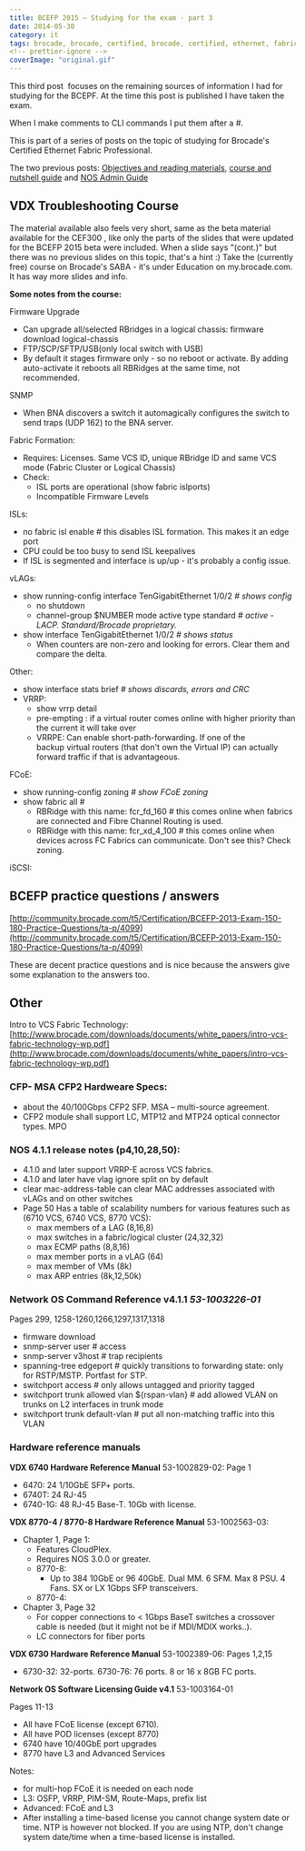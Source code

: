 ```yaml
---
title: BCEFP 2015 – Studying for the exam - part 3
date: 2014-05-30
category: it
tags: brocade, brocade, certified, brocade, certified, ethernet, fabric, professional, certification
<!-- prettier-ignore -->
coverImage: "original.gif"
---
```


This third post  focuses on the remaining sources of information I had for
studying for the BCEPF. At the time this post is published I have taken the
exam.

When I make comments to CLI commands I put them after a #.

This is part of a series of posts on the topic of studying for Brocade's
Certified Ethernet Fabric Professional.

The two previous posts:
 [Objectives and reading materials](https://www.guldmyr.com/brocade-certified-ethernet-fabric-professional-2015-beta-exam/),
 [course and nutshell guide](https://www.guldmyr.com/bcefp-2015-studying-for-the-exam/)
 and [NOS Admin Guide](https://www.guldmyr.com/bcefp-2015-studying-for-the-exam-part-2/)

## VDX Troubleshooting Course

The material available also feels very short, same as the beta material
available for the CEF300 , like only the parts of the slides that were updated
for the BCEFP 2015 beta were included. When a slide says "(cont.)" but there was
no previous slides on this topic, that's a hint :) Take the (currently free)
course on Brocade's SABA - it's under Education on my.brocade.com. It has way
more slides and info.

**Some notes from the course:**

Firmware Upgrade

- Can upgrade all/selected RBridges in a logical chassis: firmware download
  logical-chassis
- FTP/SCP/SFTP/USB(only local switch with USB)
- By default it stages firmware only - so no reboot or activate. By adding
  auto-activate it reboots all RBRidges at the same time, not recommended.

SNMP

- When BNA discovers a switch it automagically configures the switch to send
  traps (UDP 162) to the BNA server.

Fabric Formation:

- Requires: Licenses. Same VCS ID, unique RBridge ID and same VCS mode (Fabric
  Cluster or Logical Chassis)
- Check:
  - ISL ports are operational (show fabric islports)
  - Incompatible Firmware Levels

ISLs:

- no fabric isl enable # this disables ISL formation. This makes it an edge port
- CPU could be too busy to send ISL keepalives
- If ISL is segmented and interface is up/up - it's probably a config issue.

vLAGs:

- show running-config interface TenGigabitEthernet 1/0/2 _\# shows config_
  - no shutdown
  - channel-group $NUMBER mode active type standard _# active - LACP.
    Standard/Brocade proprietary._
- show interface TenGigabitEthernet 1/0/2 _\# shows status_
  - When counters are non-zero and looking for errors. Clear them and compare
    the delta.

Other:

- show interface stats brief _\# shows discards, errors and CRC_
- VRRP:
  - show vrrp detail
  - pre-empting : if a virtual router comes online with higher priority than the
    current it will take over
  - VRRPE: Can enable short-path-forwarding. If one of the backup virtual
    routers (that don't own the Virtual IP) can actually forward traffic if that
    is advantageous.

FCoE:

- show running-config zoning _\# show FCoE zoning_
- show fabric all #
  - RBRidge with this name: fcr_fd_160 # this comes online when fabrics are
    connected and Fibre Channel Routing is used.
  - RBRidge with this name: fcr_xd_4_100 # this comes online when devices across
    FC Fabrics can communicate. Don't see this? Check zoning.

iSCSI:

## BCEFP practice questions / answers

[http://community.brocade.com/t5/Certification/BCEFP-2013-Exam-150-180-Practice-Questions/ta-p/4099](http://community.brocade.com/t5/Certification/BCEFP-2013-Exam-150-180-Practice-Questions/ta-p/4099)

These are decent practice questions and is nice because the answers give some
explanation to the answers too.

## Other

Intro to VCS Fabric Technology:
[http://www.brocade.com/downloads/documents/white_papers/intro-vcs-fabric-technology-wp.pdf](http://www.brocade.com/downloads/documents/white_papers/intro-vcs-fabric-technology-wp.pdf)

### **CFP- MSA CFP2 Hardweare Specs:**

- about the 40/100Gbps CFP2 SFP. MSA – multi-source agreement.
- CFP2 module shall support LC, MTP12 and MTP24 optical connector types. MPO

### **NOS 4.1.1 release notes (p4,10,28,50):**

- 4.1.0 and later support VRRP-E across VCS fabrics.
- 4.1.0 and later have vlag ignore split on by default
- clear mac-address-table can clear MAC addresses associated with vLAGs and on
  other switches
- Page 50 Has a table of scalability numbers for various features such as (6710
  VCS, 6740 VCS, 8770 VCS):
  - max members of a LAG (8,16,8)
  - max switches in a fabric/logical cluster (24,32,32)
  - max ECMP paths (8,8,16)
  - max member ports in a vLAG (64)
  - max member of VMs (8k)
  - max ARP entries (8k,12,50k)

### **Network OS Command Reference v4.1.1** **_53-1003226-01_**

Pages 299, 1258-1260,1266,1297,1317,1318

- firmware download
- snmp-server user # access
- snmp-server v3host # trap recipients
- spanning-tree edgeport # quickly transitions to forwarding state: only for
  RSTP/MSTP. Portfast for STP.
- switchport access # only allows untagged and priority tagged
- switchport trunk allowed vlan ${rspan-vlan} # add allowed VLAN on trunks on L2
  interfaces in trunk mode
- switchport trunk default-vlan # put all non-matching traffic into this VLAN

### Hardware reference manuals

**VDX 6740 Hardware Reference Manual** 53-1002829-02: Page 1

- 6470: 24 1/10GbE SFP+ ports.
- 6740T: 24 RJ-45
- 6740-1G: 48 RJ-45 Base-T. 10Gb with license.

**VDX 8770-4 / 8770-8 Hardware Reference Manual** 53-1002563-03:

- Chapter 1, Page 1:
  - Features CloudPlex.
  - Requires NOS 3.0.0 or greater.
  - 8770-8:
    - Up to 384 10GbE or 96 40GbE. Dual MM. 6 SFM. Max 8 PSU. 4 Fans. SX or LX
      1Gbps SFP transceivers.
  - 8770-4:
- Chapter 3, Page 32
  - For copper connections to < 1Gbps BaseT switches a crossover cable is needed
    (but it might not be if MDI/MDIX works..).
  - LC connectors for fiber ports

**VDX 6730 Hardware Reference Manual** 53-1002389-06: Pages 1,2,15

- 6730-32: 32-ports. 6730-76: 76 ports. 8 or 16 x 8GB FC ports.

**Network OS Software Licensing Guide v4.1** 53-1003164-01

Pages 11-13

- All have FCoE license (except 6710).
- All have POD licenses (except 8770)
- 6740 have 10/40GbE port upgrades
- 8770 have L3 and Advanced Services

Notes:

- for multi-hop FCoE it is needed on each node
- L3: OSFP, VRRP, PIM-SM, Route-Maps, prefix list
- Advanced: FCoE and L3
- After installing a time-based license you cannot change system date or time.
  NTP is however not blocked. If you are using NTP, don't change system
  date/time when a time-based license is installed.
